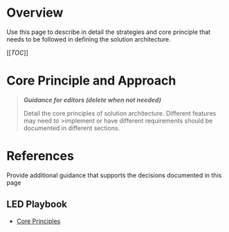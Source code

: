 # Overview

Use this page to describe in detail the strategies and core principle that needs to be followed in defining the solution architecture.

[[_TOC_]]

# Core Principle and Approach

>**_Guidance for editors (delete when not needed)_**
>
>Detail the core principles of  solution architecture. Different features may need to >implement or have different requirements should be documented in different sections.
>

# References

Provide additional guidance that supports the decisions documented in this page

## LED Playbook

* [Core Principles](https://dev.azure.com/servicesdocs/DevOps/_wiki/wikis/LED%20Playbook/7744/Core-Principles)
